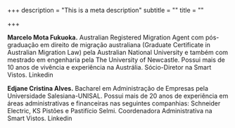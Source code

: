 +++
description = "This is a meta description"
subtitle = ""
title = ""

+++

<b>Marcelo Mota Fukuoka.</b> Australian Registered Migration Agent com pós-graduação em direito de migração australiana (Graduate Certificate in Australian Migration Law) pela Australian National University e também com mestrado em engenharia pela The University of Newcastle. Possui mais de 10 anos de vivência e experiência na Austrália.
Sócio-Diretor na Smart Vistos.
Linkedin

<b>Edjane Cristina Alves.</b> Bacharel em Administração de Empresas pela Universidade Salesiana-UNISAL. Possui mais de 20 anos de experiência em áreas administrativas e financeiras nas seguintes companhias: Schneider Electric, KS Pistões e Pastifício Selmi.
Coordenadora Administrativa na Smart Vistos.
Linkedin
